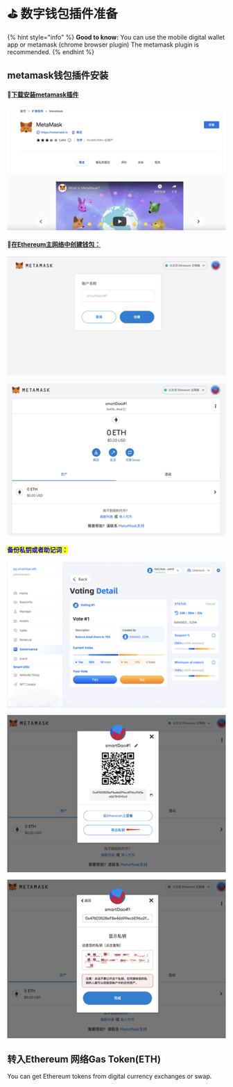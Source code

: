 # ⛳ 数字钱包插件准备



{% hint style="info" %}
**Good to know:** You can use the mobile digital wallet app or metamask (chrome browser plugin) The metamask plugin is recommended.
{% endhint %}

## metamask钱包插件安装

#### :tada:[下载安装metamask插件](https://chrome.google.com/webstore/detail/metamask/nkbihfbeogaeaoehlefnkodbefgpgknn?hl=zh-CN\&utm\_source=chrome-ntp-launcher)

![](<../.gitbook/assets/image (10).png>)

#### :tada:[在Ethereum主网络中创建钱包：](https://chrome-extension/nkbihfbeogaeaoehlefnkodbefgpgknn/home.html#new-account)

![](<../.gitbook/assets/image (6) (1) (1).png>)

![](<../.gitbook/assets/image (5) (1).png>)

#### <mark style="color:blue;">备份私钥或者助记词：</mark>

![](<../.gitbook/assets/image (4).png>)

![](<../.gitbook/assets/image (7) (1).png>)

![](<../.gitbook/assets/image (1) (1).png>)

## 转入Ethereum 网络Gas Token(ETH)

You can get Ethereum tokens from digital currency exchanges or swap.
